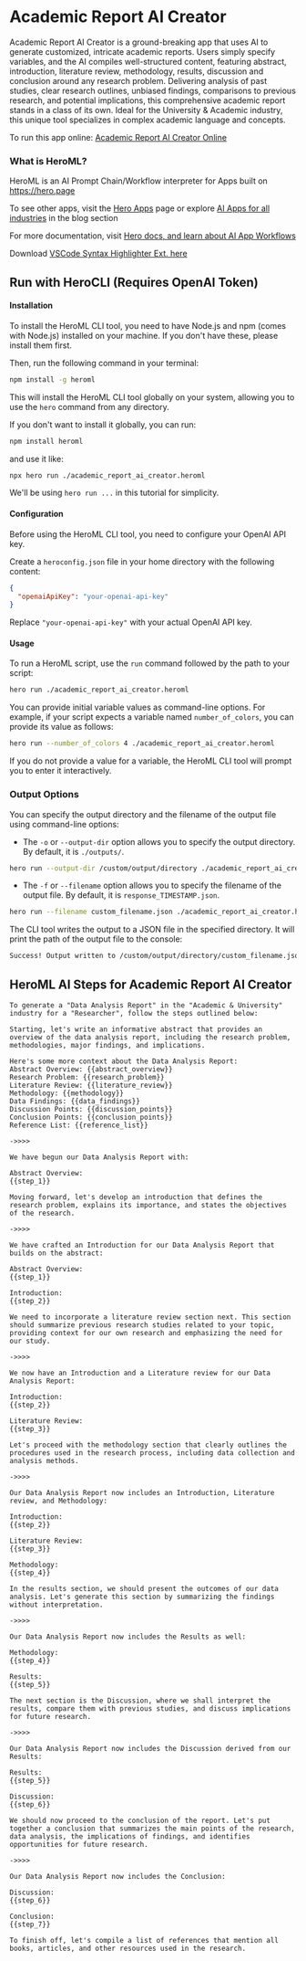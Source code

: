 # Academic Report AI Creator

Academic Report AI Creator is a ground-breaking app that uses AI to generate customized, intricate academic reports. Users simply specify variables, and the AI compiles well-structured content, featuring abstract, introduction, literature review, methodology, results, discussion and conclusion around any research problem. Delivering analysis of past studies, clear research outlines, unbiased findings, comparisons to previous research, and potential implications, this comprehensive academic report stands in a class of its own. Ideal for the University & Academic industry, this unique tool specializes in complex academic language and concepts.

To run this app online: [Academic Report AI Creator Online](https://hero.page/app/academic-report-ai-creator-ai-powered-academic-report-generator/WdjMmRPrI0f3m6AGtiTw)

### What is HeroML?
HeroML is an AI Prompt Chain/Workflow interpreter for Apps built on https://hero.page 

To see other apps, visit the [Hero Apps](https://hero.page/apps) page or explore [AI Apps for all industries](https://hero.page/blog) in the blog section

For more documentation, visit [Hero docs, and learn about AI App Workflows](https://hero.page/tutorials/introduction-to-heroml)

Download [VSCode Syntax Highlighter Ext. here](https://marketplace.visualstudio.com/items?itemName=hero-page.heroml)

## Run with HeroCLI (Requires OpenAI Token)

#### Installation

To install the HeroML CLI tool, you need to have Node.js and npm (comes with Node.js) installed on your machine. If you don't have these, please install them first. 

Then, run the following command in your terminal:

```bash
npm install -g heroml
```

This will install the HeroML CLI tool globally on your system, allowing you to use the `hero` command from any directory.

If you don't want to install it globally, you can run:

```bash
npm install heroml
```

and use it like:

```bash
npx hero run ./academic_report_ai_creator.heroml
```

We'll be using `hero run ...` in this tutorial for simplicity.

#### Configuration

Before using the HeroML CLI tool, you need to configure your OpenAI API key. 

Create a `heroconfig.json` file in your home directory with the following content:

```json
{
  "openaiApiKey": "your-openai-api-key"
}
```

Replace `"your-openai-api-key"` with your actual OpenAI API key.

#### Usage

To run a HeroML script, use the `run` command followed by the path to your script:

```bash
hero run ./academic_report_ai_creator.heroml
```

You can provide initial variable values as command-line options. For example, if your script expects a variable named `number_of_colors`, you can provide its value as follows:

```bash
hero run --number_of_colors 4 ./academic_report_ai_creator.heroml
```

If you do not provide a value for a variable, the HeroML CLI tool will prompt you to enter it interactively.

### Output Options

You can specify the output directory and the filename of the output file using command-line options:

- The `-o` or `--output-dir` option allows you to specify the output directory. By default, it is `./outputs/`.

```bash
hero run --output-dir /custom/output/directory ./academic_report_ai_creator.heroml
```

- The `-f` or `--filename` option allows you to specify the filename of the output file. By default, it is `response_TIMESTAMP.json`.

```bash
hero run --filename custom_filename.json ./academic_report_ai_creator.heroml
```

The CLI tool writes the output to a JSON file in the specified directory. It will print the path of the output file to the console:

```bash
Success! Output written to /custom/output/directory/custom_filename.json
```


## HeroML AI Steps for Academic Report AI Creator
```
To generate a "Data Analysis Report" in the "Academic & University" industry for a "Researcher", follow the steps outlined below:

Starting, let's write an informative abstract that provides an overview of the data analysis report, including the research problem, methodologies, major findings, and implications. 

Here's some more context about the Data Analysis Report:
Abstract Overview: {{abstract_overview}}
Research Problem: {{research_problem}}
Literature Review: {{literature_review}}
Methodology: {{methodology}}
Data Findings: {{data_findings}}
Discussion Points: {{discussion_points}}
Conclusion Points: {{conclusion_points}}
Reference List: {{reference_list}}

->>>>

We have begun our Data Analysis Report with:

Abstract Overview:
{{step_1}}

Moving forward, let's develop an introduction that defines the research problem, explains its importance, and states the objectives of the research.

->>>>

We have crafted an Introduction for our Data Analysis Report that builds on the abstract:

Abstract Overview:
{{step_1}}

Introduction:
{{step_2}}

We need to incorporate a literature review section next. This section should summarize previous research studies related to your topic, providing context for our own research and emphasizing the need for our study.

->>>>

We now have an Introduction and a Literature review for our Data Analysis Report:

Introduction:
{{step_2}}

Literature Review:
{{step_3}}

Let's proceed with the methodology section that clearly outlines the procedures used in the research process, including data collection and analysis methods.

->>>>

Our Data Analysis Report now includes an Introduction, Literature review, and Methodology:

Introduction:
{{step_2}}

Literature Review:
{{step_3}}

Methodology:
{{step_4}}

In the results section, we should present the outcomes of our data analysis. Let's generate this section by summarizing the findings without interpretation.

->>>>

Our Data Analysis Report now includes the Results as well:

Methodology:
{{step_4}}

Results:
{{step_5}}

The next section is the Discussion, where we shall interpret the results, compare them with previous studies, and discuss implications for future research.

->>>>

Our Data Analysis Report now includes the Discussion derived from our Results:

Results:
{{step_5}}

Discussion:
{{step_6}}

We should now proceed to the conclusion of the report. Let's put together a conclusion that summarizes the main points of the research, data analysis, the implications of findings, and identifies opportunities for future research.

->>>>

Our Data Analysis Report now includes the Conclusion:

Discussion:
{{step_6}}

Conclusion:
{{step_7}}

To finish off, let's compile a list of references that mention all books, articles, and other resources used in the research.


```

